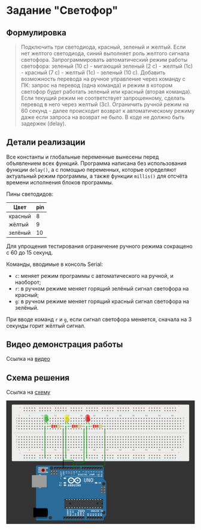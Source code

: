 # Задание "Светофор"

## Формулировка

> Подключить три светодиода, красный, зеленый и желтый. Если нет желтого светодиода, синий выполняет роль желтого сигнала светофора.  Запрограммировать автоматический режим работы светофора: зеленый (10 с) - мигающий зеленый (2 с) - желтый (1с) - красный (7 с) - желтый (1с) - зеленый (10 с). Добавить возможность перевода на ручное управление через команду с ПК: запрос на перевод (одна команда) и режим в котором светофор будет работать зеленый или красный (вторая команда). Если текущий режим не соответствует запрошенному, сделать перевод в него через желтый (3с). Ограничить ручной режим на 60 секунд - далее происходит возврат к автоматическому режиму даже если запроса на возврат не было. В коде не должно быть задержек (delay).

## Детали реализации

Все константы и глобальные переменные вынесены перед объявлением всех функций. Программа написана без использования функции `delay()`, а с помощью переменных, которые определяют актуальный режим программы, а также функции `millis()` для отсчёта времени исполнения блоков программы.

Пины светодидов:

| Цвет    | pin |
| ------- | --- |
| красный | 8   |
| жёлтый  | 9   |
| зелёный | 10  |

Для упрощения тестирования ограничение ручного режима сокращено с 60 до 15 секунд.

Команды, вводимые в консоль Serial:

* `c`: меняет режим программы с автоматического на ручной, и наоборот;
* `r`: в ручном режиме меняет горящий зелёный сигнал светофора на красный;
* `g`: в ручном режиме меняет горящий красный сигнал светофора на зелёный.

При вводе команд `r` и `g`, если сигнал светофора меняется, сначала на 3 секунды горит жёлтый сигнал.

## Видео демонстрация работы

Ссылка на [видео]()

## Схема решения

Ссылка на [схему](https://wokwi.com/projects/410461812584381441)

![Схема](scheme.png)

